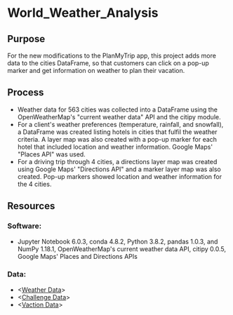 # World_Weather_Analysis

## Purpose
For the new modifications to the PlanMyTrip app, this project adds more data to the cities DataFrame, so that customers can click on a pop-up marker and get information on weather to plan their vacation. 

## Process
- Weather data for 563 cities was collected into a DataFrame using the OpenWeatherMap's "current weather data" API and the citipy module.
- For a client's weather preferences (temperature, rainfall, and snowfall), a DataFrame was created listing hotels in cities that fulfil the weather criteria. A layer map was also created with a pop-up marker for each hotel that included location and weather information. Google Maps' "Places API" was used.
- For a driving trip through 4 cities, a directions layer map was created using Google Maps' "Directions API" and a marker layer map was also created. Pop-up markers showed location and weather information for the 4 cities.
## Resources
### Software: 
- Jupyter Notebook 6.0.3, conda 4.8.2, Python 3.8.2, pandas 1.0.3, and NumPy 1.18.1, OpenWeatherMap's current weather data API, citipy 0.0.5, Google Maps' Places and Directions APIs
### Data:
- <[Weather Data](https://openweathermap.org/)>
- <[Challenge Data](https://github.com/Muzznah/World_Weather_Analysis/blob/master/Data/WeatherPy_challenge.csv)>
- <[Vaction Data](https://github.com/Muzznah/World_Weather_Analysis/blob/master/Data/WeatherPy_vacation.csv)>
